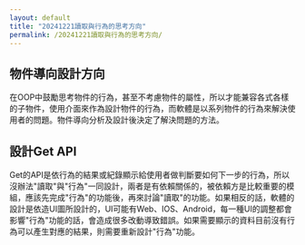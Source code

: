 ```yaml
---
layout: default
title: "20241221讀取與行為的思考方向"
permalink: /20241221讀取與行為的思考方向/
---
```


## 物件導向設計方向
在OOP中鼓勵思考物件的行為，甚至不考慮物件的屬性，所以才能兼容各式各樣的子物件，使用介面來作為設計物件的行為，而軟體是以系列物件的行為來解決使用者的問題。物件導向分析及設計後決定了解決問題的方法。

## 設計Get API
Get的API是依行為的結果或紀錄顯示給使用者做判斷要如何下一步的行為，所以沒辦法"讀取"與"行為"一同設計，兩者是有依賴關係的，被依賴方是比較重要的模組，應該先完成"行為"的功能後，再來討論"讀取"的功能。如果相反的話，軟體的設計是依造UI圖所設計的，UI可能有Web、IOS、Android，每一種UI的調整都會影響"行為"功能的話，會造成很多改動導致錯誤。如果需要顯示的資料目前沒有行為可以產生對應的結果，則需要重新設計"行為"功能。
